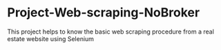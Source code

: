 # Project-Web-scraping-NoBroker
This project helps to know the basic web scraping procedure from a real estate website using Selenium 
